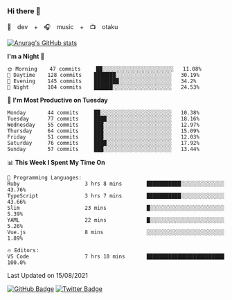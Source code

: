### Hi there 👋

🚀　dev　+　🎧　music　+　📺　otaku


[![Anurag's GitHub stats](https://github-readme-stats.vercel.app/api?username=koheitasaka&count_private=true&show_icons=true&theme=monokai)](https://github.com/koheitasaka/github-readme-stats)

<!--START_SECTION:waka-->
**I'm a Night 🦉** 

```text
🌞 Morning    47 commits     ██░░░░░░░░░░░░░░░░░░░░░░░   11.08% 
🌆 Daytime    128 commits    ███████░░░░░░░░░░░░░░░░░░   30.19% 
🌃 Evening    145 commits    ████████░░░░░░░░░░░░░░░░░   34.2% 
🌙 Night      104 commits    ██████░░░░░░░░░░░░░░░░░░░   24.53%

```
📅 **I'm Most Productive on Tuesday** 

```text
Monday       44 commits     ██░░░░░░░░░░░░░░░░░░░░░░░   10.38% 
Tuesday      77 commits     ████░░░░░░░░░░░░░░░░░░░░░   18.16% 
Wednesday    55 commits     ███░░░░░░░░░░░░░░░░░░░░░░   12.97% 
Thursday     64 commits     ███░░░░░░░░░░░░░░░░░░░░░░   15.09% 
Friday       51 commits     ███░░░░░░░░░░░░░░░░░░░░░░   12.03% 
Saturday     76 commits     ████░░░░░░░░░░░░░░░░░░░░░   17.92% 
Sunday       57 commits     ███░░░░░░░░░░░░░░░░░░░░░░   13.44%

```


📊 **This Week I Spent My Time On** 

```text
💬 Programming Languages: 
Ruby                     3 hrs 8 mins        ███████████░░░░░░░░░░░░░░   43.76% 
TypeScript               3 hrs 7 mins        ███████████░░░░░░░░░░░░░░   43.66% 
Slim                     23 mins             █░░░░░░░░░░░░░░░░░░░░░░░░   5.39% 
YAML                     22 mins             █░░░░░░░░░░░░░░░░░░░░░░░░   5.26% 
Vue.js                   8 mins              ░░░░░░░░░░░░░░░░░░░░░░░░░   1.89%

🔥 Editors: 
VS Code                  7 hrs 10 mins       █████████████████████████   100.0%

```


 Last Updated on 15/08/2021
<!--END_SECTION:waka-->

[![GitHub Badge](https://img.shields.io/badge/GitHub-100000?style=for-the-badge&logo=github&logoColor=white)](https://github.com/koheitasaka)
[![Twitter Badge](https://img.shields.io/badge/Twitter-1DA1F2?style=for-the-badge&logo=twitter&logoColor=white)](https://twitter.com/sleep_asleep_)
